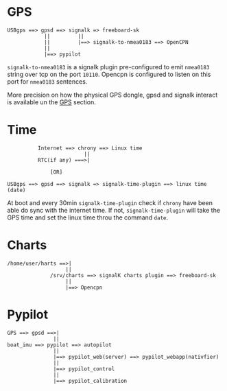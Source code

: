 # GPS

```
USBgps ==> gpsd ==> signalk => freeboard-sk 
            ||         ||
            ||         |==> signalk-to-nmea0183 ==> OpenCPN
            ||     
            |==> pypilot
```

`signalk-to-nmea0183` is a signalk plugin pre-configured to emit `nmea0183` string over tcp on the port `10110`.
Opencpn is configured to listen on this port for `nmea0183` sentences.  

More precision on how the physical GPS dongle, gpsd and signalk interact is available un the [GPS](doc/gps.md) section.




# Time

```
          Internet ==> chrony ==> Linux time 
                         ||
          RTC(if any) ===>|

              [OR]

USBgps ==> gpsd ==> signalk => signalk-time-plugin ==> linux time (date)

```
At boot and every 30min `signalk-time-plugin` check if `chrony` have been able do sync with the internet time. 
If not, `signalk-time-plugin` will take the GPS time and set the linux time throu the command `date`.




# Charts 

```
/home/user/harts ==>|
                   ||
              /srv/charts ==> signalK charts plugin ==> freeboard-sk
                   || 
                   |==> Opencpn
```

# Pypilot

```
GPS ==> gpsd ==>|
               ||
boat_imu ==> pypilot ==> autopilot
               || 
               |==> pypilot_web(server) ==> pypilot_webapp(nativfier)
               ||
               |==> pypilot_control
               ||
               |==> pypilot_calibration 
```
